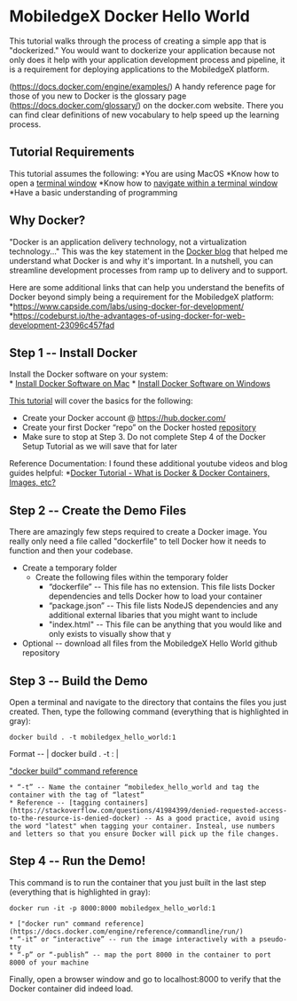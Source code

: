 # MobiledgeX Docker Hello World #

This tutorial walks through the process of creating a simple app that is "dockerized." You would want to dockerize your application because not only does it help with your application development process and pipeline, it is a requirement for deploying applications to the MobiledgeX platform.

(https://docs.docker.com/engine/examples/) A handy reference page for those of you new to Docker is the glossary page (https://docs.docker.com/glossary/) on the docker.com website. There you can find clear definitions of new vocabulary to help speed up the learning process.

## Tutorial Requirements ##

This tutorial assumes the following:
*You are using MacOS
*Know how to open a [terminal window](https://www.wikihow.com/Open-a-Terminal-Window-in-Mac)
*Know how to [navigate within a terminal window](https://www.youtube.com/watch?v=Vhcx4KJbtes)
*Have a basic understanding of programming

## Why Docker? ##
"Docker is an application delivery technology, not a virtualization technology..." This was the key statement in the [Docker blog](https://blog.docker.com/2016/03/containers-are-not-vms/) that helped me understand what Docker is and why it's important. In a nutshell, you can streamline development processes from ramp up to delivery and to support. 

Here are some additional links that can help you understand the benefits of Docker beyond simply being a requirement for the MobiledgeX platform:
*https://www.capside.com/labs/using-docker-for-development/ 
*https://codeburst.io/the-advantages-of-using-docker-for-web-development-23096c457fad

## Step 1 -- Install Docker ##

Install the Docker software on your system:  
    * [Install Docker Software on Mac](https://docs.docker.com/docker-for-mac/)
    * [Install Docker Software on Windows](https://docs.docker.com/docker-for-windows/)

[This tutorial](https://docs.docker.com/docker-hub/) will cover the basics for the following:
* Create your Docker account @ https://hub.docker.com/ 
* Create your first Docker “repo” on the Docker hosted [repository](https://docs.docker.com/glossary/?term=repository)
* Make sure to stop at Step 3. Do not complete Step 4 of the Docker Setup Tutorial as we will save that for later

Reference Documentation:
I found these additional youtube videos and blog guides helpful: 
*[Docker Tutorial - What is Docker & Docker Containers, Images, etc?](https://www.youtube.com/watch?v=pGYAg7TMmp0)

## Step 2 -- Create the Demo Files ##
There are amazingly few steps required to create a Docker image. You really only need a file called "dockerfile" to tell Docker how it needs to function and then your codebase. 
* Create a temporary folder
    * Create the following files within the temporary folder
        * “dockerfile” -- This file has no extension. This file lists Docker dependencies and tells Docker how to load your container
        * “package.json” -- This file lists NodeJS dependencies and any additional external libaries that you might want to include
        * "index.html" -- This file can be anything that you would like and only exists to visually show that y
* Optional -- download all files from the MobiledgeX Hello World github repository

## Step 3 -- Build the Demo ##
Open a terminal and navigate to the directory that contains the files you just created. Then, type the following command (everything that is highlighted in gray):  

` docker build . -t mobiledgex_hello_world:1 `

Format -- | docker build . -t <app name>:<version number> |

["docker build” command reference](https://docs.docker.com/engine/reference/commandline/build/)
    
    * “-t” -- Name the container “mobiledex_hello_world and tag the container with the tag of “latest”
    * Reference -- [tagging containers](https://stackoverflow.com/questions/41984399/denied-requested-access-to-the-resource-is-denied-docker) -- As a good practice, avoid using the word "latest" when tagging your container. Insteal, use numbers and letters so that you ensure Docker will pick up the file changes. 

## Step 4 -- Run the Demo! ##
This command is to run the container that you just built in the last step (everything that is highlighted in gray): 

` docker run -it -p 8000:8000 mobiledgex_hello_world:1 `

    * ["docker run" command reference](https://docs.docker.com/engine/reference/commandline/run/)
    * “-it” or “interactive” -- run the image interactively with a pseudo-tty
    * “-p” or “-publish” -- map the port 8000 in the container to port 8000 of your machine

Finally, open a browser window and go to localhost:8000 to verify that the Docker container did indeed load.